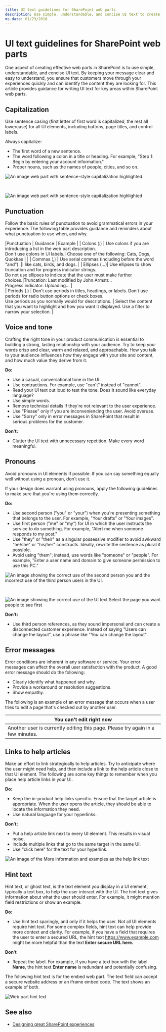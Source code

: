 ```yaml
---
title: UI text guidelines for SharePoint web parts
description: Use simple, understandable, and concise UI text to create effective web parts in SharePoint.
ms.date: 01/23/2018 
---
```


# UI text guidelines for SharePoint web parts
 
One aspect of creating effective web parts in SharePoint is to use simple, understandable, and concise UI text. By keeping your message clear and easy to understand, you ensure that customers move through your experiences quickly and can identify the content they are looking for. This article provides guidance for writing UI text for key areas within SharePoint web parts.


## Capitalization

Use sentence casing (first letter of first word is capitalized, the rest all lowercase) for all UI elements, including buttons, page titles, and control labels. 


Always capitalize:

- The first word of a new sentence.
- The word following a colon in a title or heading. For example, "Step 1: Begin by entering your account information."
- Proper nouns, such as the names of people, cities, and so on. 
 
![An image web part with sentence-style capitalization highlighted](../images/design-uitext-01.png)

<br/>

![An image web part with sentence-style capitalization highlighted](../images/design-uitext-02.png)


## Punctuation

Follow the basic rules of punctuation to avoid grammatical errors in your experience. The following table provides guidance and reminders about what punctuation to use when, and why.

|Punctuation  | Guidance                                        | Example                                  |
| Colons (:)  | Use colons if you are introducing a list in the web part description.<br/>Don't use colons in UI labels.| Choose one of the following: Cats, Dogs, Quokkas |                                                        |
| Commas (,)  | Use serial commas (including before the word "and").  |I like cats, birds, and dogs.       |
| Ellipses (…)| Use ellipses to show truncation and for progress indicator strings.<br/>Do not use ellipses to indicate that the user must make further choices.|Truncation: Last modified by John Armstr…<br/>Progress indicator: Uploading… |  
| Periods (.) | Don't use periods in titles, headings, or labels. Don't use periods for radio button options or check boxes.<br/>Use periods as you normally would for descriptions. | Select the content that you want to highlight and how you want it displayed. Use a filter to narrow your selection. |



## Voice and tone

Crafting the right tone in your product communication is essential to building a strong, lasting relationship with your audience. Try to keep your words crisp and clear, warm and relaxed, and approachable. How you talk to your audience influences how they engage with your site and content, and how much value they derive from it.

**Do:**

- Use a casual, conversational tone in the UI. 
- Use contractions. For example, use "can't" instead of "cannot".
- Read your UI text out loud to test the tone. Does it sound like everyday language?
- Use simple words. 
- Remove technical details if they're not relevant to the user experience. 
- Use "Please" only if you are inconveniencing the user. Avoid overuse.
- Use "Sorry" only in error messages in SharePoint that result in serious problems for the customer. 


**Don't:**

- Clutter the UI text with unnecessary repetition. Make every word meaningful. 


## Pronouns

Avoid pronouns in UI elements if possible. If you can say something equally well without using a pronoun, don't use it.

If your design does warrant using pronouns, apply the following guidelines to make sure that you're using them correctly.

**Do:**

- Use second person ("you" or "your") when you're presenting something that belongs to the user. For example, "Your drafts" or "Your images".
- Use first person ("me" or "my") for UI in which the user instructs the service to do something. For example, "Alert me when someone responds to my post."
- Use "they" or "their" as a singular possessive modifier to avoid awkward "he/she" or "his/her" constructs. Ideally, rewrite the sentence as plural if possible.
- Avoid using "them"; instead, use words like "someone" or "people". For example, "Enter a user name and domain to give someone permission to use this PC."

![An image showing the correct use of the second person you and the incorrect use of the third person users in the UI.](../images/design-uitext-03.png)

<br/>

![An image showing the correct use of the UI text Select the page you want people to see first](../images/design-uitext-04.png)


**Don't:**

- Use third person references, as they sound impersonal and can create a disconnected customer experience. Instead of saying "Users can change the layout", use a phrase like "You can change the layout".



## Error messages

Error conditions are inherent in any software or service. Your error messages can affect the overall user satisfaction with the product. A good error message should do the following:

- Clearly identify what happened and why.
- Provide a workaround or resolution suggestions.
- Show empathy.

<!-- You might need to explain how to show empathy in an error message, without using "sorry". -->

The following is an example of an error message that occurs when a user tries to edit a page that's checked out by another user.


| You can't edit right now                                                |
|-------------------------------------------------------------------------|
| Another user is currently editing this page. Please try again in a few minutes. |


## Links to help articles

Make an effort to link strategically to help articles. Try to anticipate where the user might need help, and then include a link to the help article close to that UI element. The following are some key things to remember when you place help article links in your UI.

**Do:**

- Keep the in-product help links specific. Ensure that the target article is appropriate. When the user opens the article, they should be able to locate the information they need. 
- Use natural language for your hyperlinks.  

<!-- You might want to provide an example of "natural" language. -->

**Don’t:**

- Put a help article link next to every UI element. This results in visual noise.
- Include multiple links that go to the same target in the same UI.
- Use "click here" for the text for your hyperlink. 

![An image of the More information and examples as the help link text](../images/design-uitext-05.png)


## Hint text

Hint text, or ghost text, is the text element you display in a UI element, typically a text box, to help the user interact with the UI. The hint text gives information about what the user should enter. For example, it might mention field restrictions or show an example.

**Do:**

- Use hint text sparingly, and only if it helps the user. Not all UI elements require hint text. For some complex fields, hint text can help provide more context and clarity. For example, if you have a field that requires the user to enter a secured URL, the hint text https://www.example.com might be more helpful than the text **Enter secure URL here.**

**Don't**

- Repeat the label. For example, if you have a text box with the label **Name**, the hint text **Enter name** is redundant and potentially confusing.

The following hint text is for the embed web part. The text field can accept a secure website address or an iframe embed code. The text shows an example of both. 

![Web part hint text](../images/design-uitext-06.png)

## See also

- [Designing great SharePoint experiences](design-guidance-overview.md)